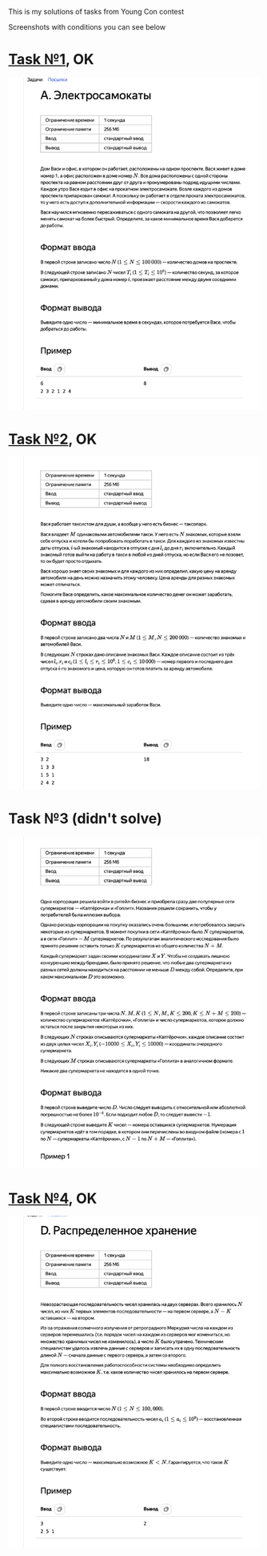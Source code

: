 This is my solutions of tasks from Young Con contest

Screenshots with conditions you can see below

# [Task №1]([task_1_url]), OK
![task_1]
# [Task №2]([task_2_url]), OK
![task_2]
# Task №3 (didn't solve)
![task_3]
# [Task №4]([task_4_url]), OK
![task_4]


[task_1]: task_a.png
[task_1_url]: task_1.py

[task_2]: task_b.png
[task_2_url]: task_2.py

[task_3]: task_c.png


[task_4]: task_d.png
[task_4_url]: task_4.py